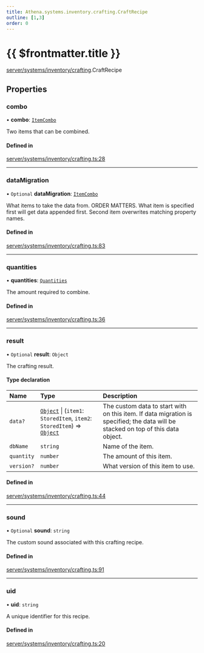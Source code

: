 ```yaml
---
title: Athena.systems.inventory.crafting.CraftRecipe
outline: [1,3]
order: 0
---
```


# {{ $frontmatter.title }}


[server/systems/inventory/crafting](../modules/server_systems_inventory_crafting.md).CraftRecipe

## Properties

### combo

• **combo**: [`ItemCombo`](../modules/server_systems_inventory_crafting.md#ItemCombo)

Two items that can be combined.

#### Defined in

[server/systems/inventory/crafting.ts:28](https://github.com/Stuyk/altv-athena/blob/acd5f2f/src/core/server/systems/inventory/crafting.ts#L28)

___

### dataMigration

• `Optional` **dataMigration**: [`ItemCombo`](../modules/server_systems_inventory_crafting.md#ItemCombo)

What items to take the data from.
ORDER MATTERS. What item is specified first will get data appended first.
Second item overwrites matching property names.

#### Defined in

[server/systems/inventory/crafting.ts:83](https://github.com/Stuyk/altv-athena/blob/acd5f2f/src/core/server/systems/inventory/crafting.ts#L83)

___

### quantities

• **quantities**: [`Quantities`](../modules/server_systems_inventory_crafting.md#Quantities)

The amount required to combine.

#### Defined in

[server/systems/inventory/crafting.ts:36](https://github.com/Stuyk/altv-athena/blob/acd5f2f/src/core/server/systems/inventory/crafting.ts#L36)

___

### result

• `Optional` **result**: `Object`

The crafting result.

#### Type declaration

| Name | Type | Description |
| :------ | :------ | :------ |
| `data?` | [`Object`](../modules/server_systems_inventory_crafting_Internal.md#Object) \| (`item1`: `StoredItem`, `item2`: `StoredItem`) => [`Object`](../modules/server_systems_inventory_crafting_Internal.md#Object) | The custom data to start with on this item. If data migration is specified; the data will be stacked on top of this data object. |
| `dbName` | `string` | Name of the item. |
| `quantity` | `number` | The amount of this item. |
| `version?` | `number` | What version of this item to use. |

#### Defined in

[server/systems/inventory/crafting.ts:44](https://github.com/Stuyk/altv-athena/blob/acd5f2f/src/core/server/systems/inventory/crafting.ts#L44)

___

### sound

• `Optional` **sound**: `string`

The custom sound associated with this crafting recipe.

#### Defined in

[server/systems/inventory/crafting.ts:91](https://github.com/Stuyk/altv-athena/blob/acd5f2f/src/core/server/systems/inventory/crafting.ts#L91)

___

### uid

• **uid**: `string`

A unique identifier for this recipe.

#### Defined in

[server/systems/inventory/crafting.ts:20](https://github.com/Stuyk/altv-athena/blob/acd5f2f/src/core/server/systems/inventory/crafting.ts#L20)
